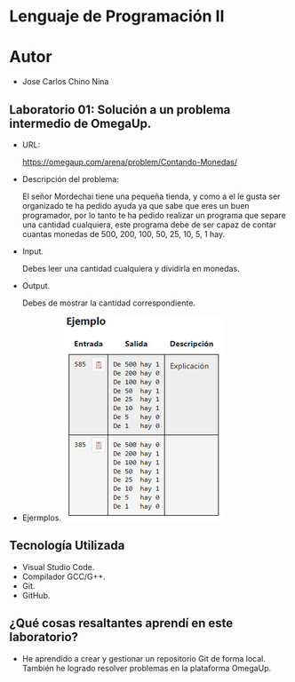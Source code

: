 # Lenguaje de Programación II

# Autor
- Jose Carlos Chino Nina

## Laboratorio 01: Solución a un problema intermedio de OmegaUp.
- URL:
  
  https://omegaup.com/arena/problem/Contando-Monedas/
  
- Descripción del problema:
  
  El señor Mordechai tiene una pequeña tienda, y como a el le gusta ser organizado te ha pedido ayuda ya que sabe que eres un buen programador, por lo tanto te ha pedido realizar un programa que separe una cantidad cualquiera, este programa debe de ser capaz de contar cuantas monedas de 500, 200, 100, 50, 25, 10, 5, 1 hay.

- Input.

  Debes leer una cantidad cualquiera y dividirla en monedas.

- Output.

  Debes de mostrar la cantidad correspondiente.
  
- Ejermplos.
  ![Error al cargar imagen](Ejemplo.png)
## Tecnología Utilizada
- Visual Studio Code.
- Compilador GCC/G++.
- Git.
- GitHub.

## ¿Qué cosas resaltantes aprendí en este laboratorio?
- He aprendido a crear y gestionar un repositorio Git de forma local. También he logrado resolver problemas en la plataforma OmegaUp.

